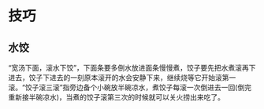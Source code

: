 


# 技巧


## 水饺
“宽汤下面，滚水下饺”，下面条要多倒水放进面条慢慢煮，饺子要先把水煮滚再下进去，饺子下进去的一刻原本滚开的水会安静下来，继续烧等它开始滚第一滚。“饺子滚三滚”指旁边备个小碗放半碗凉水，煮饺子每滚一次倒进去一回(倒完重新接半碗凉水)，当煮的饺子滚第三次的时候就可以关火捞出来吃了。​
